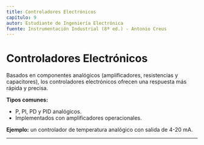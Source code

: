 ```yaml
---
title: Controladores Electrónicos
capitulo: 9
autor: Estudiante de Ingeniería Electrónica
fuente: Instrumentación Industrial (8ª ed.) - Antonio Creus
---
```


# Controladores Electrónicos

Basados en componentes analógicos (amplificadores, resistencias y capacitores), los controladores electrónicos ofrecen una respuesta más rápida y precisa.

**Tipos comunes:**
- P, PI, PD y PID analógicos.  
- Implementados con amplificadores operacionales.  

**Ejemplo:** un controlador de temperatura analógico con salida de 4-20 mA.

---
